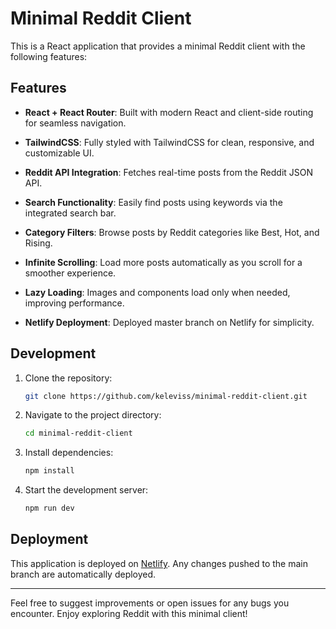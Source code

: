 # Minimal Reddit Client

This is a React application that provides a minimal Reddit client with the following features:

## Features

- **React + React Router**: Built with modern React and client-side routing for seamless navigation.

- **TailwindCSS**: Fully styled with TailwindCSS for clean, responsive, and customizable UI.
  
- **Reddit API Integration**: Fetches real-time posts from the Reddit JSON API.
  
- **Search Functionality**: Easily find posts using keywords via the integrated search bar.
  
- **Category Filters**: Browse posts by Reddit categories like Best, Hot, and Rising.
  
- **Infinite Scrolling**: Load more posts automatically as you scroll for a smoother experience.
  
- **Lazy Loading**: Images and components load only when needed, improving performance.
  
- **Netlify Deployment**: Deployed master branch on Netlify for simplicity.

## Development

1. Clone the repository:
   ```bash
   git clone https://github.com/keleviss/minimal-reddit-client.git
   ```
2. Navigate to the project directory:
   ```bash
   cd minimal-reddit-client
   ```
3. Install dependencies:
   ```bash
   npm install
   ```
4. Start the development server:
   ```bash
   npm run dev
   ```

## Deployment

This application is deployed on [Netlify](https://www.netlify.com/). Any changes pushed to the main branch are automatically deployed.

---

Feel free to suggest improvements or open issues for any bugs you encounter. Enjoy exploring Reddit with this minimal client!

